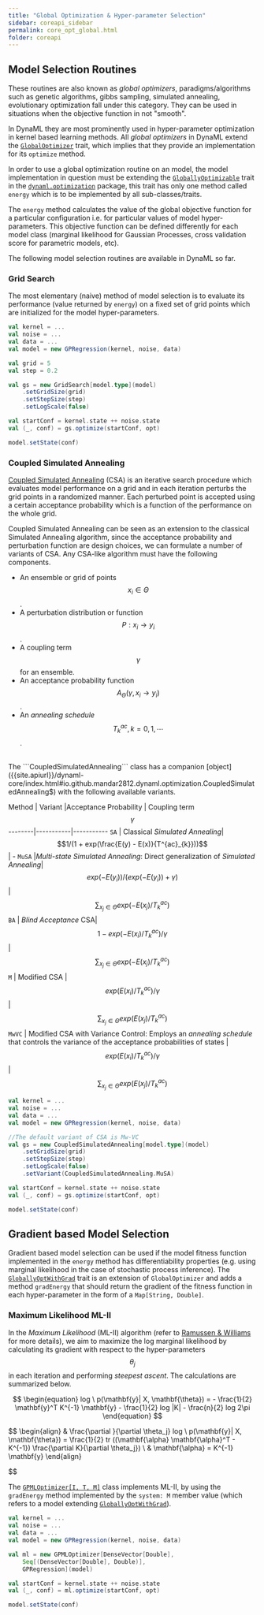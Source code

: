 ```yaml
---
title: "Global Optimization & Hyper-parameter Selection"
sidebar: coreapi_sidebar
permalink: core_opt_global.html
folder: coreapi
---
```


## Model Selection Routines

These routines are also known as _global optimizers_, paradigms/algorithms such as genetic algorithms, gibbs sampling, simulated annealing, evolutionary optimization fall under this category. They can be used in situations when the objective function in not "smooth".

In DynaML they are most prominently used in hyper-parameter optimization in kernel based learning methods. All _global optimizers_ in DynaML extend the [```GlobalOptimizer```]({{site.apiurl}}/dynaml-core/index.html#io.github.mandar2812.dynaml.optimization.GlobalOptimizer) trait, which implies that they provide an implementation for its ```optimize``` method.

In order to use a global optimization routine on an model, the model implementation in question must be extending the [```GloballyOptimizable```]({{site.apiurl}}/dynaml-core/index.html#io.github.mandar2812.dynaml.optimization.GloballyOptimizable) trait in the [```dynaml.optimization```]({{site.apiurl}}/dynaml-core/index.html#io.github.mandar2812.dynaml.optimization.package) package, this trait has only one method called ```energy``` which is to be implemented by all sub-classes/traits.

The ```energy``` method calculates the value of the global objective function for a particular configuration i.e. for particular values of model hyper-parameters. This objective function can be defined differently for each model class (marginal likelihood for Gaussian Processes, cross validation score for parametric models, etc).

The following model selection routines are available in DynaML so far.

### Grid Search

The most elementary (naive) method of model selection is to evaluate its performance (value returned by ```energy```) on a fixed set of grid points which are initialized for the model hyper-parameters.

```scala
val kernel = ...
val noise = ...
val data = ...
val model = new GPRegression(kernel, noise, data)

val grid = 5
val step = 0.2

val gs = new GridSearch[model.type](model)
	.setGridSize(grid)
	.setStepSize(step)
	.setLogScale(false)

val startConf = kernel.state ++ noise.state
val (_, conf) = gs.optimize(startConf, opt)

model.setState(conf)
```

### Coupled Simulated Annealing

[Coupled Simulated Annealing](ftp://ftp.esat.kuleuven.be/sista/sdesouza/papers/CSA2009accepted.pdf) (CSA) is an iterative search procedure which evaluates model performance on a grid and in each iteration perturbs the grid points in a randomized manner. Each perturbed point is accepted using a certain acceptance probability which is a function of the performance on the whole grid.

Coupled Simulated Annealing can be seen as an extension to the classical Simulated Annealing algorithm, since the acceptance probability and perturbation function are design choices, we can formulate a number of variants of CSA. Any CSA-like algorithm must have the following components.


* An ensemble or grid of points $$x_i \in \Theta$$.
* A perturbation distribution or function $$P: x_i \rightarrow y_i $$.
* A coupling term $$\gamma$$ for an ensemble.
* An acceptance probability function $$A_{\Theta}(\gamma, x_i \rightarrow y_i)$$.
* An _annealing schedule_ $$T_{k}^{ac}, k = 0, 1, \cdots $$.

<br/>
The ```CoupledSimulatedAnnealing``` class has a companion [object]({{site.apiurl}}/dynaml-core/index.html#io.github.mandar2812.dynaml.optimization.CoupledSimulatedAnnealing$) with the following available variants.
<br/>

Method | Variant |Acceptance Probability | Coupling term $$\gamma$$
--------|-----------|-----------
```SA``` | Classical _Simulated Annealing_| $$1/(1 + exp(\frac{E(y) - E(x)}{T^{ac}_{k}}))$$ | -
```MuSA``` |_Multi-state Simulated Annealing_: Direct generalization of _Simulated Annealing_| $$exp(-E(y_i))/(exp(-E(y_i)) + \gamma)$$ | $$\sum_{x_j \in \Theta}{exp(-E(x_j)/T^{ac}_{k})}$$
```BA``` | _Blind Acceptance_ CSA| $$1 - exp(-E(x_i)/T_{k}^{ac})/\gamma $$ | $$\sum_{x_j \in \Theta}{exp(-E(x_j)/T^{ac}_{k})}$$
```M``` | Modified CSA |  $$exp(E(x_i)/T_{k}^{ac})/\gamma $$ | $$\sum_{x_j \in \Theta}{exp(E(x_j)/T^{ac}_{k})}$$
```MwVC``` | Modified CSA with Variance Control: Employs an _annealing schedule_ that controls the variance of the acceptance probabilities of states | $$exp(E(x_i)/T_{k}^{ac})/\gamma $$ | $$\sum_{x_j \in \Theta}{exp(E(x_j)/T^{ac}_{k})}$$


```scala
val kernel = ...
val noise = ...
val data = ...
val model = new GPRegression(kernel, noise, data)

//The default variant of CSA is Mw-VC
val gs = new CoupledSimulatedAnnealing[model.type](model)
	.setGridSize(grid)
	.setStepSize(step)
	.setLogScale(false)
	.setVariant(CoupledSimulatedAnnealing.MuSA)

val startConf = kernel.state ++ noise.state
val (_, conf) = gs.optimize(startConf, opt)

model.setState(conf)
```

## Gradient based Model Selection

Gradient based model selection can be used if the model fitness function implemented in the ```energy``` method has differentiability properties (e.g. using marginal likelihood in the case of stochastic process inference). The [```GloballyOptWithGrad```]({{site.apiurl}}/dynaml-core/index.html#io.github.mandar2812.dynaml.optimization.GloballyOptWithGrad) trait is an extension of ```GlobalOptimizer``` and adds a method ```gradEnergy``` that should return the gradient of the fitness function in each hyper-parameter in the form of a ```Map[String, Double]```.

### Maximum Likelihood ML-II

In the _Maximum Likelihood_ (ML-II) algorithm (refer to [Ramussen & Williams](https://books.google.nl/books/about/Gaussian_Processes_for_Machine_Learning.html?id=vWtwQgAACAAJ&hl=en ) for more details), we aim to maximize the log marginal likelihood by calculating its gradient with respect to the hyper-parameters $$\theta_j$$ in each iteration and performing _steepest ascent_. The calculations are summarized below.



$$
\begin{equation}
log \ p(\mathbf{y}| X, \mathbf{\theta}) = - \frac{1}{2} \mathbf{y}^T K^{-1} \mathbf{y} - \frac{1}{2} log |K| - \frac{n}{2} log 2\pi
\end{equation}
$$

$$
\begin{align}
& \frac{\partial }{\partial \theta_j} log \ p(\mathbf{y}| X, \mathbf{\theta}) = \frac{1}{2} tr ((\mathbf{\alpha} \mathbf{\alpha}^T - K^{-1}) \frac{\partial K}{\partial \theta_j}) \\
& \mathbf{\alpha} = K^{-1} \mathbf{y}
\end{align}

$$

The [```GPMLOptimizer[I, T, M]```]({{site.apiurl}}/dynaml-core/index.html#io.github.mandar2812.dynaml.optimization.GPMLOptimizer) class implements ML-II, by using the ```gradEnergy``` method implemented by the ```system: M``` member value (which refers to a model extending  [```GloballyOptWithGrad```]({{site.apiurl}}/dynaml-core/index.html#io.github.mandar2812.dynaml.optimization.GloballyOptWithGrad)).

```scala
val kernel = ...
val noise = ...
val data = ...
val model = new GPRegression(kernel, noise, data)

val ml = new GPMLOptimizer[DenseVector[Double],
	Seq[(DenseVector[Double], Double)],
	GPRegression](model)

val startConf = kernel.state ++ noise.state
val (_, conf) = ml.optimize(startConf, opt)

model.setState(conf)
```
